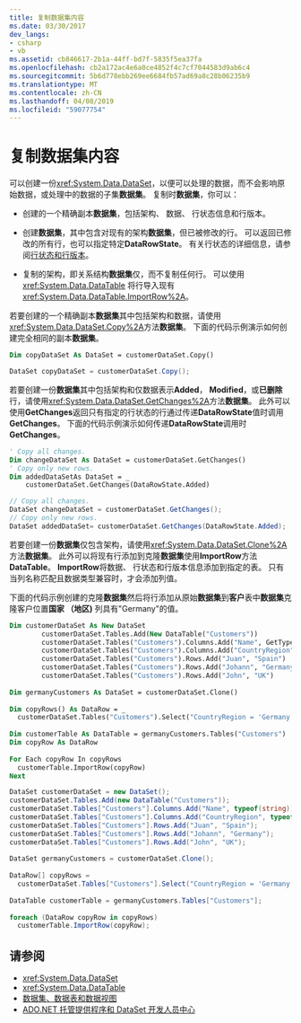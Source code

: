 ```yaml
---
title: 复制数据集内容
ms.date: 03/30/2017
dev_langs:
- csharp
- vb
ms.assetid: cb846617-2b1a-44ff-bd7f-5835f5ea37fa
ms.openlocfilehash: cb2a172ac4e6a0ce4852f4c7cf7044583d9ab6c4
ms.sourcegitcommit: 5b6d778ebb269ee6684fb57ad69a8c28b06235b9
ms.translationtype: MT
ms.contentlocale: zh-CN
ms.lasthandoff: 04/08/2019
ms.locfileid: "59077754"
---
```

# <a name="copying-dataset-contents"></a>复制数据集内容
可以创建一份<xref:System.Data.DataSet>，以便可以处理的数据，而不会影响原始数据，或处理中的数据的子集**数据集**。 复制时**数据集**，你可以：  
  
-   创建的一个精确副本**数据集**，包括架构、 数据、 行状态信息和行版本。  
  
-   创建**数据集**，其中包含对现有的架构**数据集**，但已被修改的行。 可以返回已修改的所有行，也可以指定特定**DataRowState**。 有关行状态的详细信息，请参阅[行状态和行版本](../../../../../docs/framework/data/adonet/dataset-datatable-dataview/row-states-and-row-versions.md)。  
  
-   复制的架构，即关系结构**数据集**仅，而不复制任何行。 可以使用 <xref:System.Data.DataTable> 将行导入现有 <xref:System.Data.DataTable.ImportRow%2A>。  
  
 若要创建的一个精确副本**数据集**其中包括架构和数据，请使用<xref:System.Data.DataSet.Copy%2A>方法**数据集**。 下面的代码示例演示如何创建完全相同的副本**数据集**。  
  
```vb  
Dim copyDataSet As DataSet = customerDataSet.Copy()  
```  
  
```csharp  
DataSet copyDataSet = customerDataSet.Copy();  
```  
  
 若要创建一份**数据集**其中包括架构和仅数据表示**Added**， **Modified**，或**已删除**行，请使用<xref:System.Data.DataSet.GetChanges%2A>方法**数据集**。 此外可以使用**GetChanges**返回只有指定的行状态的行通过传递**DataRowState**值时调用**GetChanges**。 下面的代码示例演示如何传递**DataRowState**调用时**GetChanges**。  
  
```vb  
' Copy all changes.  
Dim changeDataSet As DataSet = customerDataSet.GetChanges()  
' Copy only new rows.  
Dim addedDataSetAs DataSet = _  
    customerDataSet.GetChanges(DataRowState.Added)  
```  
  
```csharp  
// Copy all changes.  
DataSet changeDataSet = customerDataSet.GetChanges();  
// Copy only new rows.  
DataSet addedDataSet= customerDataSet.GetChanges(DataRowState.Added);  
```  
  
 若要创建一份**数据集**仅包含架构，请使用<xref:System.Data.DataSet.Clone%2A>方法**数据集**。 此外可以将现有行添加到克隆**数据集**使用**ImportRow**方法**DataTable**。 **ImportRow**将数据、 行状态和行版本信息添加到指定的表。 只有当列名称匹配且数据类型兼容时，才会添加列值。  
  
 下面的代码示例创建的克隆**数据集**然后将行添加从原始**数据集**到**客户**表中**数据集**克隆客户位置**国家 （地区)** 列具有"Germany"的值。  
  
```vb  
Dim customerDataSet As New DataSet  
        customerDataSet.Tables.Add(New DataTable("Customers"))  
        customerDataSet.Tables("Customers").Columns.Add("Name", GetType(String))  
        customerDataSet.Tables("Customers").Columns.Add("CountryRegion", GetType(String))  
        customerDataSet.Tables("Customers").Rows.Add("Juan", "Spain")  
        customerDataSet.Tables("Customers").Rows.Add("Johann", "Germany")  
        customerDataSet.Tables("Customers").Rows.Add("John", "UK")  
  
Dim germanyCustomers As DataSet = customerDataSet.Clone()  
  
Dim copyRows() As DataRow = _  
  customerDataSet.Tables("Customers").Select("CountryRegion = 'Germany'")  
  
Dim customerTable As DataTable = germanyCustomers.Tables("Customers")  
Dim copyRow As DataRow  
  
For Each copyRow In copyRows  
  customerTable.ImportRow(copyRow)  
Next  
```  
  
```csharp  
DataSet customerDataSet = new DataSet();  
customerDataSet.Tables.Add(new DataTable("Customers"));  
customerDataSet.Tables["Customers"].Columns.Add("Name", typeof(string));  
customerDataSet.Tables["Customers"].Columns.Add("CountryRegion", typeof(string));  
customerDataSet.Tables["Customers"].Rows.Add("Juan", "Spain");  
customerDataSet.Tables["Customers"].Rows.Add("Johann", "Germany");  
customerDataSet.Tables["Customers"].Rows.Add("John", "UK");  
  
DataSet germanyCustomers = customerDataSet.Clone();  
  
DataRow[] copyRows =   
  customerDataSet.Tables["Customers"].Select("CountryRegion = 'Germany'");  
  
DataTable customerTable = germanyCustomers.Tables["Customers"];  
  
foreach (DataRow copyRow in copyRows)  
  customerTable.ImportRow(copyRow);  
```  
  
## <a name="see-also"></a>请参阅

- <xref:System.Data.DataSet>
- <xref:System.Data.DataTable>
- [数据集、数据表和数据视图](../../../../../docs/framework/data/adonet/dataset-datatable-dataview/index.md)
- [ADO.NET 托管提供程序和 DataSet 开发人员中心](https://go.microsoft.com/fwlink/?LinkId=217917)
